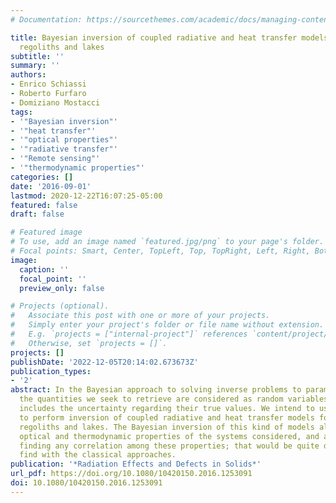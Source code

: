 ```yaml
---
# Documentation: https://sourcethemes.com/academic/docs/managing-content/

title: Bayesian inversion of coupled radiative and heat transfer models for asteroid
  regoliths and lakes
subtitle: ''
summary: ''
authors:
- Enrico Schiassi
- Roberto Furfaro
- Domiziano Mostacci
tags:
- '"Bayesian inversion"'
- '"heat transfer"'
- '"optical properties"'
- '"radiative transfer"'
- '"Remote sensing"'
- '"thermodynamic properties"'
categories: []
date: '2016-09-01'
lastmod: 2020-12-22T16:07:25-05:00
featured: false
draft: false

# Featured image
# To use, add an image named `featured.jpg/png` to your page's folder.
# Focal points: Smart, Center, TopLeft, Top, TopRight, Left, Right, BottomLeft, Bottom, BottomRight.
image:
  caption: ''
  focal_point: ''
  preview_only: false

# Projects (optional).
#   Associate this post with one or more of your projects.
#   Simply enter your project's folder or file name without extension.
#   E.g. `projects = ["internal-project"]` references `content/project/deep-learning/index.md`.
#   Otherwise, set `projects = []`.
projects: []
publishDate: '2022-12-05T20:14:02.673673Z'
publication_types:
- '2'
abstract: In the Bayesian approach to solving inverse problems to parameter estimation,
  the quantities we seek to retrieve are considered as random variables. The randomness
  includes the uncertainty regarding their true values. We intend to use this approach
  to perform inversion of coupled radiative and heat transfer models for asteroid
  regoliths and lakes. The Bayesian inversion of this kind of models allows estimating
  optical and thermodynamic properties of the systems considered, and also allows
  finding any correlation among these properties; that would be quite difficult to
  find with the classical approaches.
publication: '*Radiation Effects and Defects in Solids*'
url_pdf: https://doi.org/10.1080/10420150.2016.1253091
doi: 10.1080/10420150.2016.1253091
---
```

